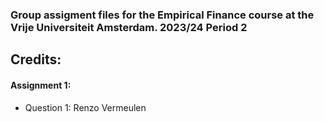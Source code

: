 ### Group assigment files for the Empirical Finance course at the Vrije Universiteit Amsterdam. 2023/24 Period 2

## Credits:
#### Assignment 1:
  - Question 1: Renzo Vermeulen
